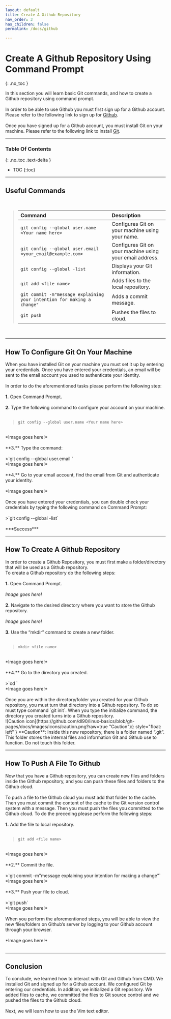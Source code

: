 ```yaml
---
layout: default
title: Create A Github Repository
nav_order: 3
has_children: false
permalink: /docs/github

---
```


# Create A Github Repository Using Command Prompt
{: .no_toc }

In this section you will learn basic Git commands, and how to create a Github repository using command prompt. 
<br/>
<br/>
In order to be able to use Github you must first sign up for a Github account. Please refer to the following link to sign up for [Github](https://docs.github.com/en/get-started/signing-up-for-github/signing-up-for-a-new-github-account).
<br/>
<br/>
Once you have signed up for a Github account, you must install Git on your machine. Please refer to the following link to install [Git](https://git-scm.com/downloads).

---

### Table Of Contents
{: .no_toc .text-delta }
* TOC
{:toc}

---

## Useful Commands

<br/>

>| Command                           | Description                                                                                             |
>| :--------                         | :------------------------------------------------------------------------------------------------------ |
>| `git config --global user.name <Your name here>`| Configures Git on your machine using your name. |
>| `git config --global user.email <your_email@example.com>` | Configures Git on your machine using your email address. |
>| `git config --global -list` | Displays your Git information. |
>| `git add <file name>` | Adds files to the local repository. |
>| `git commit -m"message explaining your intention for making a change"` | Adds a commit message. |
>| `git push` | Pushes the files to cloud. |

<br/>

---

## How To Configure Git On Your Machine

When you have installed Git on your machine you must set it up by entering your credentials. Once you have entered your credentials, an email will be sent to the email account you used to authenticate your identity.
<br/>
<br/>
In order to do the aforementioned tasks please perform the following step:
<br/>
<br/>
**1.** Open Command Prompt.
<br/>
<br/>
**2.** Type the following command to configure your account on your machine.
<br/>
<br/>
>`git config --global user.name <Your name here>`

<br/>
*Image goes here!*
<br/>
<br/>
**3.** Type the command:
<br/>
<br/>
>`git config --global user.email <your_email@example.com>`

<br/>
*Image goes here!*
<br/>
<br/>
**4.** Go to your email account, find the email from Git and authenticate your identity.
<br/>
<br/>
*Image goes here!*
<br/>
<br/>
Once you have entered your credentials, you can double check your credentials by typing the following command on Command Prompt:
<br/>
<br/>
>`git config --global -list`

<br/>
<br/>
***Success***

---

## How To Create A Github Repository

In order to create a Github Repository, you must first make a folder/directory that will be used as a Github repository.
<br/>
To create a Github repository do the following steps:
<br/>
<br/>
**1.** Open Command Prompt.
<br/>
<br/>
*Image goes here!*
<br/>
<br/>
**2.** Navigate to the desired directory where you want to store the Github repository.
<br/>
<br/>
*Image goes here!*
<br/>
<br/>
**3.** Use the “mkdir” command to create a new folder.
<br/>
<br/>
>`mkdir <file name>`

<br/>
*Image goes here!*
<br/>
<br/>
**4.** Go to the directory you created.
<br/>
<br/>
>`cd <file name>`

<br/>
*Image goes here!*
<br/>
<br/>
Once you are within the directory/folder you created for your Github repository, you must turn that directory into a Github repository. To do so must type command `git init`. When you type the initialize command, the directory you created turns into a Github repository.
<br/>
![Caution icon](https://github.com/dl90/linux-basics/blob/gh-pages/docs/images/icons/caution.png?raw=true "Caution"){: style="float: left" }
**Caution**: Inside this new repository, there is a folder named “.git”. This folder stores the internal files and information Git and Github use to function. Do not touch this folder.

---

## How To Push A File To Github

Now that you have a Github repository, you can create new files and folders inside the Github repository, and you can push these files and folders to the Github cloud.  
<br/>
To push a file to the Github cloud you must add that folder to the cache. Then you must commit the content of the cache to the Git version control system with a message. Then you must push the files you committed to the Github cloud. To do the preceding please perform the following steps:
<br/>
<br/>
**1.** Add the file to local repository.
<br/>
<br/>
>`git add <file name>`

<br/>
*Image goes here!*
<br/>
<br/>
**2.** Commit the file.
<br/>
<br/>
>`git commit -m"message explaining your intention for making a change"`

<br/>
*Image goes here!*
<br/>
<br/>
**3.** Push your file to cloud.
<br/>
<br/>
>`git push`

<br/>
*Image goes here!*
<br/>
<br/>
When you perform the aforementioned steps, you will be able to view the new files/folders on Github’s server by logging to your Github account through your browser.
<br/>
<br/>
*Image goes here!*
<br/>
<br/>

---

## Conclusion

To conclude, we learned how to interact with Git and Github from CMD. We installed Git and signed up for a Github account. We configured Git by entering our credentials. In addition, we initialized a Git repository. We added files to cache, we committed the files to Git source control and we pushed the files to the Github cloud.
<br/>
<br/>
Next, we will learn how to use the Vim text editor.
<br/>
<br/>

